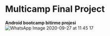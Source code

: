 # Multicamp Final Project
<b>Android bootcamp bitirme projesi</b>
![WhatsApp Image 2020-09-27 at 11 45 17](https://user-images.githubusercontent.com/60261458/94360603-3994cb80-00b7-11eb-974c-69c8727024ab.jpeg)
